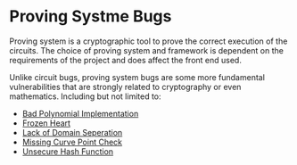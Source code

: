 # Proving Systme Bugs

Proving system is a cryptographic tool to prove the correct execution of the circuits. The choice of proving system and framework is dependent on the requirements of the project and does affect the front end used. 

Unlike circuit bugs, proving system bugs are some more fundamental vulnerabilities that are strongly related to cryptography or even mathematics. Including but not limited to:

- [Bad Polynomial Implementation](./Bad%20Polynomial%20Impl.md)
- [Frozen Heart](./Frozen%20Heart.md)
- [Lack of Domain Seperation](./Lack%20of%20Domain%20Seperation.md)
- [Missing Curve Point Check](./Missing%20Curve%20Point%20Check.md)
- [Unsecure Hash Function](./Unsecure%20Hash%20Function.md)


